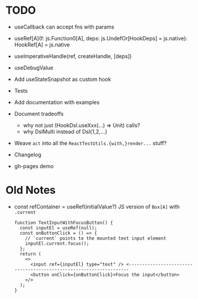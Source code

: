 TODO
=========================================================================================

* useCallback can accept fns with params
* useRef[A](f: js.Function0[A], deps: js.UndefOr[HookDeps] = js.native): HookRef[A] = js.native
* useImperativeHandle(ref, createHandle, [deps])
* useDebugValue

* Add useStateSnapshot as custom hook
* Tests
* Add documentation with examples
* Document tradeoffs
  * why not just (HookDsl.useXxx(...) => Unit) calls?
  * why DslMulti instead of Dsl{1,2,...}
* Weave `act` into all the `ReactTestUtils.{with,}render...` stuff?
* Changelog
* gh-pages demo


Old Notes
=========================================================================================

* const refContainer = useRef(initialValue?)
  JS version of `Box[A]` with `.current`
  ```
  function TextInputWithFocusButton() {
    const inputEl = useRef(null);
    const onButtonClick = () => {
      // `current` points to the mounted text input element
      inputEl.current.focus();
    };
    return (
      <>
        <input ref={inputEl} type="text" /> <-------------------------------------------------------------------
        <button onClick={onButtonClick}>Focus the input</button>
      </>
    );
  }
  ```
